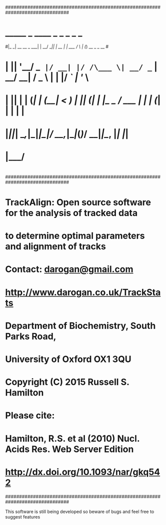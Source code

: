 ###############################################################################
# _____               _     ____  _        _            _    _ _              # 
#|_   _| __ __ _  ___| | __/ ___|| |_ __ _| |_ ___     / \  | (_) __ _ _ __   #
#  | || '__/ _` |/ __| |/ /\___ \| __/ _` | __/ __|   / _ \ | | |/ _` | '_ \  #
#  | || | | (_| | (__|   <  ___) | || (_| | |_\__ \_ / ___ \| | | (_| | | | | #
#  |_||_|  \__,_|\___|_|\_\|____/ \__\__,_|\__|___(_)_/   \_\_|_|\__, |_| |_| #
#                                                                |___/        #
#                                                                             #
###############################################################################
#       TrackAlign: Open source software for the analysis of tracked data     #
#                   to determine optimal parameters and alignment of tracks   #
#                                                                             #
#       Contact: darogan@gmail.com                                            #
#                http://www.darogan.co.uk/TrackStats                          #
#                Department of Biochemistry, South Parks Road,                #
#                University of Oxford OX1 3QU                                 #
#       Copyright (C) 2015 Russell S. Hamilton                                #
#                                                                             #
#       Please cite:                                                          #
#       Hamilton, R.S. et al (2010) Nucl. Acids Res. Web Server Edition       #
#       http://dx.doi.org/10.1093/nar/gkq542                                  #
###############################################################################

This software is still being developed so beware of bugs and feel free to suggest features

